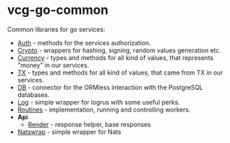 # vcg-go-common

Common libraries for go services:

- [Auth](./auth/README.md) - methods for the services authorization.
- [Crypto](./crypto/README.md) - wrappers for hashing, signing, random values generation etc.
- [Currency](types/currency/README.md) - types and methods for all kind of values, that represents "money" in our services.
- [TX](types/txst/README.md) - types and methods for all kind of values, that came from TX in our services.
- [DB](./db/README.md) - connector for the ORMless interaction with the PostgreSQL databases. 
- [Log](./log/README.md) - simple wrapper for logrus with some useful perks.
- [Routines](./routines/README.md) - implementation, running and controlling workers.
- **Api**
    - [Render](./api/render/README.md) - response helper, base responses
- [Natswrap](./natswrap/README.md) - simple wrapper for Nats
